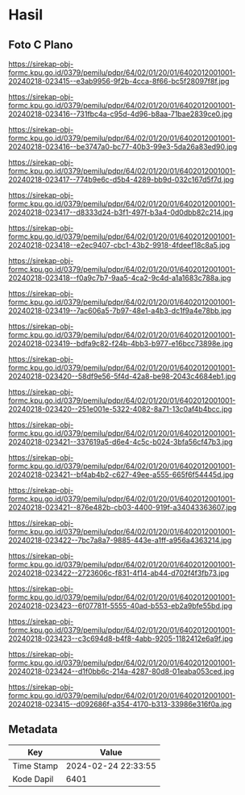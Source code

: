 # Hasil

## Foto C Plano

https://sirekap-obj-formc.kpu.go.id/0379/pemilu/pdpr/64/02/01/20/01/6402012001001-20240218-023415--e3ab9956-9f2b-4cca-8f66-bc5f28097f8f.jpg

https://sirekap-obj-formc.kpu.go.id/0379/pemilu/pdpr/64/02/01/20/01/6402012001001-20240218-023416--731fbc4a-c95d-4d96-b8aa-71bae2839ce0.jpg

https://sirekap-obj-formc.kpu.go.id/0379/pemilu/pdpr/64/02/01/20/01/6402012001001-20240218-023416--be3747a0-bc77-40b3-99e3-5da26a83ed90.jpg

https://sirekap-obj-formc.kpu.go.id/0379/pemilu/pdpr/64/02/01/20/01/6402012001001-20240218-023417--774b9e6c-d5b4-4289-bb9d-032c167d5f7d.jpg

https://sirekap-obj-formc.kpu.go.id/0379/pemilu/pdpr/64/02/01/20/01/6402012001001-20240218-023417--d8333d24-b3f1-497f-b3a4-0d0dbb82c214.jpg

https://sirekap-obj-formc.kpu.go.id/0379/pemilu/pdpr/64/02/01/20/01/6402012001001-20240218-023418--e2ec9407-cbc1-43b2-9918-4fdeef18c8a5.jpg

https://sirekap-obj-formc.kpu.go.id/0379/pemilu/pdpr/64/02/01/20/01/6402012001001-20240218-023418--f0a9c7b7-9aa5-4ca2-9c4d-a1a1683c788a.jpg

https://sirekap-obj-formc.kpu.go.id/0379/pemilu/pdpr/64/02/01/20/01/6402012001001-20240218-023419--7ac606a5-7b97-48e1-a4b3-dc1f9a4e78bb.jpg

https://sirekap-obj-formc.kpu.go.id/0379/pemilu/pdpr/64/02/01/20/01/6402012001001-20240218-023419--bdfa9c82-f24b-4bb3-b977-e16bcc73898e.jpg

https://sirekap-obj-formc.kpu.go.id/0379/pemilu/pdpr/64/02/01/20/01/6402012001001-20240218-023420--58df9e56-5f4d-42a8-be98-2043c4684eb1.jpg

https://sirekap-obj-formc.kpu.go.id/0379/pemilu/pdpr/64/02/01/20/01/6402012001001-20240218-023420--251e001e-5322-4082-8a71-13c0af4b4bcc.jpg

https://sirekap-obj-formc.kpu.go.id/0379/pemilu/pdpr/64/02/01/20/01/6402012001001-20240218-023421--337619a5-d6e4-4c5c-b024-3bfa56cf47b3.jpg

https://sirekap-obj-formc.kpu.go.id/0379/pemilu/pdpr/64/02/01/20/01/6402012001001-20240218-023421--bf4ab4b2-c627-49ee-a555-665f6f54445d.jpg

https://sirekap-obj-formc.kpu.go.id/0379/pemilu/pdpr/64/02/01/20/01/6402012001001-20240218-023421--876e482b-cb03-4400-919f-a34043363607.jpg

https://sirekap-obj-formc.kpu.go.id/0379/pemilu/pdpr/64/02/01/20/01/6402012001001-20240218-023422--7bc7a8a7-9885-443e-a1ff-a956a4363214.jpg

https://sirekap-obj-formc.kpu.go.id/0379/pemilu/pdpr/64/02/01/20/01/6402012001001-20240218-023422--2723606c-f831-4f14-ab44-d702f4f3fb73.jpg

https://sirekap-obj-formc.kpu.go.id/0379/pemilu/pdpr/64/02/01/20/01/6402012001001-20240218-023423--6f07781f-5555-40ad-b553-eb2a9bfe55bd.jpg

https://sirekap-obj-formc.kpu.go.id/0379/pemilu/pdpr/64/02/01/20/01/6402012001001-20240218-023423--c3c694d8-b4f8-4abb-9205-1182412e6a9f.jpg

https://sirekap-obj-formc.kpu.go.id/0379/pemilu/pdpr/64/02/01/20/01/6402012001001-20240218-023424--d1f0bb6c-214a-4287-80d8-01eaba053ced.jpg

https://sirekap-obj-formc.kpu.go.id/0379/pemilu/pdpr/64/02/01/20/01/6402012001001-20240218-023415--d092686f-a354-4170-b313-33986e316f0a.jpg


## Metadata

| Key        | Value               |
| ---------- | ------------------- |
| Time Stamp | 2024-02-24 22:33:55 |
| Kode Dapil | 6401                |



